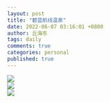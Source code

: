 ```yaml
---
layout: post
title: "碧蓝航线温泉"
date: 2022-06-07 03:16:01 +0800
author: 丘海东 
tags: daily
comments: true
categories: personal
published: true
---
```

![](https://i.pinimg.com/originals/61/02/53/610253701daa59626fb33b044894913d.jpg)  
![](https://i.pximg.net/img-original/img/2017/11/12/23/32/08/65870355_p0.jpg)  
![](https://bj29.cn-beijing.data.alicloudccp.com/5ff40175422b8038bcf24b5193df1417ec119536%2F5ff401757283a568ec3742ad8f222cbd2a185d7d?x-oss-access-key-id=LTAI5t8sJLSvMtxoes9pGyTv&x-oss-additional-headers=referer&x-oss-expires=1654545247&x-oss-process=image%2Fresize%2Cw_1920%2Fformat%2Cjpeg&x-oss-signature=lfPVV39z%2BIRo2IXpBn1fF5GETppJRDZt0JyU%2BHJcw2c%3D&x-oss-signature-version=OSS2)  

